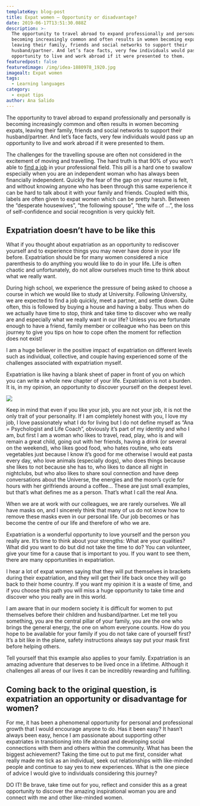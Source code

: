 ```yaml
---
templateKey: blog-post
title: Expat women – Opportunity or disadvantage?
date: 2019-06-17T13:51:30.088Z
description: >-
  The opportunity to travel abroad to expand professionally and personally is
  becoming increasingly common and often results in women becoming expats,
  leaving their family, friends and social networks to support their
  husband/partner. And let’s face facts, very few individuals would pass up an
  opportunity to live and work abroad if it were presented to them.
featuredpost: false
featuredimage: /img/idea-1880978_1920.jpg
imagealt: Expat women
tags:
  - Learning languages
category:
  - expat tips
author: Ana Salido
---
```


The opportunity to travel abroad to expand professionally and personally is becoming increasingly common and often results in women becoming expats, leaving their family, friends and social networks to support their husband/partner. And let’s face facts, very few individuals would pass up an opportunity to live and work abroad if it were presented to them.

The challenges for the travelling spouse are often not considered in the excitement of moving and travelling. The hard truth is that 90% of you won’t able to [find a job](https://thexpatmagazine.com/blog/2019-10-18-5-tips-on-how-to-find-a-job-in-germany/) in your professional field. This pill is a hard one to swallow especially when you are an independent woman who has always been financially independent. Quickly the fear of the gap on your resume is felt, and without knowing anyone who has been through this same experience it can be hard to talk about it with your family and friends. Coupled with this, labels are often given to expat women which can be pretty harsh. Between the “desperate housewives”, “the following spouse”, “the wife of …”, the loss of self-confidence and social recognition is very quickly felt.

## Expatriation doesn’t have to be like this

What if you thought about expatriation as an opportunity to rediscover yourself and to experience things you may never have done in your life before. Expatriation should be for many women considered a nice parenthesis to do anything you would like to do in your life. Life is often chaotic and unfortunately, do not allow ourselves much time to think about what we really want.

During high school, we experience the pressure of being asked to choose a course in which we would like to study at University. Following University, we are expected to find a job quickly, meet a partner, and settle down. Quite often, this is followed by buying a house and having a baby. Thus when do we actually have time to stop, think and take time to discover who we really are and especially what we really want in our life? Unless you are fortunate enough to have a friend, family member or colleague who has been on this journey to give you tips on how to cope often the moment for reflection does not exist!

I am a huge believer in the positive impact of expatriation on different levels such as individual, collective, and couple having experienced some of the challenges associated with expatriation myself.

Expatriation is like having a blank sheet of paper in front of you on which you can write a whole new chapter of your life. Expatriation is not a burden. It is, in my opinion, an opportunity to discover yourself on the deepest level.

![](/img/aditya-saxena-410663-unsplash.jpg)

Keep in mind that even if you like your job, you are not your job, it is not the only trait of your personality. If I am completely honest with you, I love my job, I love passionately what I do for living but I do not define myself as “Ana = Psychologist and Life Coach”, obviously it’s part of my identity and who I am, but first I am a woman who likes to travel, read, play, who is and will remain a great child, going out with her friends, having a drink (or several on the weekend), who likes good food, who hates routine, who eats vegetables just because I know it’s good for me otherwise I would eat pasta every day, who love animals (especially dogs), who does things because she likes to not because she has to, who likes to dance all night in nightclubs, but who also likes to share soul connection and have deep conversations about the Universe, the energies and the moon’s cycle for hours with her girlfriends around a coffee… These are just small examples, but that’s what defines me as a person. That’s what I call the real Ana.

When we are at work with our colleagues, we are rarely ourselves. We all have masks on, and I sincerely think that many of us do not know how to remove these masks even in our personal life. Our job becomes or has become the centre of our life and therefore of who we are.

Expatriation is a wonderful opportunity to love yourself and the person you really are. It’s time to think about your strengths: What are your qualities? What did you want to do but did not take the time to do? You can volunteer, give your time for a cause that is important to you. If you want to see them, there are many opportunities in expatriation.

I hear a lot of expat women saying that they will put themselves in brackets during their expatriation, and they will get their life back once they will go back to their home country. If you want my opinion it is a waste of time, and if you choose this path you will miss a huge opportunity to take time and discover who you really are in this world.

I am aware that in our modern society it is difficult for women to put themselves before their children and husband/partner. Let me tell you something, you are the central pillar of your family, you are the one who brings the general energy, the one on whom everyone counts. How do you hope to be available for your family if you do not take care of yourself first? It’s a bit like in the plane, safety instructions always say put your mask first before helping others.

Tell yourself that this example also applies to your family. Expatriation is an amazing adventure that deserves to be lived once in a lifetime. Although it challenges all areas of our lives it can be incredibly rewarding and fulfilling.

## Coming back to the original question, is expatriation an opportunity or disadvantage for women?

For me, it has been a phenomenal opportunity for personal and professional growth that I would encourage anyone to do. Has it been easy? It hasn’t always been easy, hence I am passionate about supporting other expatriates in transitioning into life abroad and developing social connections with them and others within the community. What has been the biggest achievement? Taking the time out to put me first, consider what really made me tick as an individual, seek out relationships with like-minded people and continue to say yes to new experiences. What is the one piece of advice I would give to individuals considering this journey?

DO IT! Be brave, take time out for you, reflect and consider this as a great opportunity to discover the amazing inspirational woman you are and connect with me and other like-minded women.
